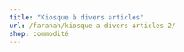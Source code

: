 ```yaml
---
title: "Kiosque à divers articles"
url: /faranah/kiosque-a-divers-articles-2/
shop: commodité
---
```

